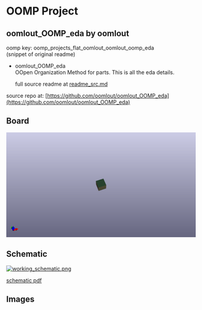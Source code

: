 # OOMP Project  
## oomlout_OOMP_eda  by oomlout  
  
oomp key: oomp_projects_flat_oomlout_oomlout_oomp_eda  
(snippet of original readme)  
  
- oomlout_OOMP_eda  
OOpen Organization Method for parts. This is all the eda details.  
  
  full source readme at [readme_src.md](readme_src.md)  
  
source repo at: [https://github.com/oomlout/oomlout_OOMP_eda](https://github.com/oomlout/oomlout_OOMP_eda)  
## Board  
  
[![working_3d.png](working_3d_600.png)](working_3d.png)  
## Schematic  
  
[![working_schematic.png](working_schematic_600.png)](working_schematic.png)  
  
[schematic pdf](working_schematic.pdf)  
## Images  
